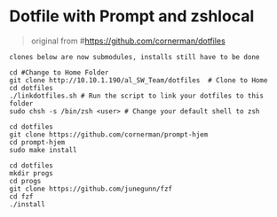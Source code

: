 # Dotfile with Prompt and zshlocal
> original from #https://github.com/cornerman/dotfiles

    clones below are now submodules, installs still have to be done

    cd #Change to Home Folder
    git clone http://10.10.1.190/al_SW_Team/dotfiles  # Clone to Home
    cd dotfiles 
    ./linkdotfiles.sh # Run the script to link your dotfiles to this folder
    sudo chsh -s /bin/zsh <user> # Change your default shell to zsh
    
    cd dotfiles 
    git clone https://github.com/cornerman/prompt-hjem
    cd prompt-hjem
    sudo make install

    cd dotfiles 
    mkdir progs  
    cd progs  
    git clone https://github.com/junegunn/fzf  
    cd fzf  
    ./install

